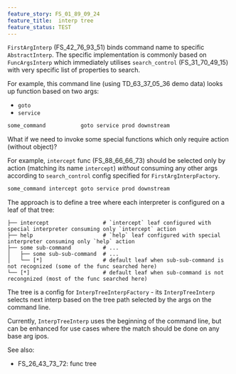 ```yaml
---
feature_story: FS_01_89_09_24
feature_title:  interp tree
feature_status: TEST
---
```


`FirstArgInterp` (FS_42_76_93_51) binds command name to specific `AbstractInterp`.
The specific implementation is commonly based on `FuncArgsInterp` which
immediately utilises `search_control` (FS_31_70_49_15) with very specific list of properties to search.

For example, this command line (using TD_63_37_05_36 demo data) looks up function based on two args:
*   `goto`
*   `service`

```sh
some_command           goto service prod downstream
```

What if we need to invoke some special functions which only require action (without object)?

For example, `intercept` func (FS_88_66_66_73) should be selected only by action (matching its name `intercept`)
_without_ consuming any other args according to `search_control` config specified for `FirstArgInterpFactory`.

```sh
some_command intercept goto service prod downstream
```

The approach is to define a tree where each interpreter is configured on a leaf of that tree:

```
├── intercept                 # `intercept` leaf configured with special interpreter consuming only `intercept` action
├── help                      # `help` leaf configured with special interpreter consuming only `help` action
├── some sub-command          # ...
│   ├── some sub-sub-command  # ...
│   └── [*]                   # default leaf when sub-sub-command is not recognized (some of the func searched here)
└── [*]                       # default leaf when sub-command is not recongnized (most of the func searched here)
```

The tree is a config for `InterpTreeInterpFactory` - its `InterpTreeInterp` selects next interp based on the tree path
selected by the args on the command line.

Currently, `InterpTreeInterp` uses the beginning of the command line, but can be enhanced for use cases where
the match should be done on any base arg ipos.

See also:
*   FS_26_43_73_72: func tree
